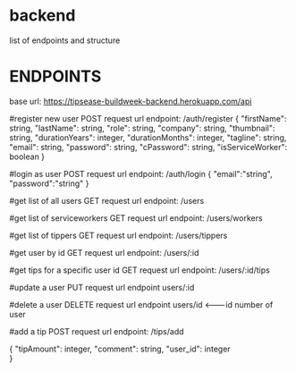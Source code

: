 # backend

list of endpoints and structure

# ENDPOINTS

base url: https://tipsease-buildweek-backend.herokuapp.com/api

#register new user
POST request
url endpoint: /auth/register
{
"firstName": string,
"lastName": string,
"role": string,
"company": string,
"thumbnail": string,
"durationYears": integer,
"durationMonths": integer,
"tagline": string,
"email": string,
"password": string,
"cPassword": string,
"isServiceWorker": boolean
}

#login as user
POST request
url endpoint: /auth/login
{
"email":"string",
"password":"string"
}

#get list of all users
GET request
url endpoint: /users

#get list of serviceworkers
GET request
url endpoint: /users/workers

#get list of tippers
GET request
url endpoint: /users/tippers

#get user by id
GET request
url endpoint: /users/:id

#get tips for a specific user id
GET request
url endpoint: /users/:id/tips

#update a user
PUT request
url endpoint users/:id

#delete a user
DELETE request
url endpoint users/id <---id number of user

#add a tip
POST request
url endpoint: /tips/add

{
"tipAmount": integer,
"comment": string,
"user_id": integer  
}
